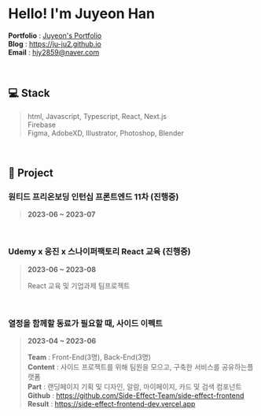 # Hello! I'm Juyeon Han

**Portfolio** : [Juyeon's Portfolio](https://hanjuss.notion.site/About-JUYEON-f33a729ed8bf4e21b265e4b8ac791d85?pvs=4)  
**Blog** : <https://ju-ju2.github.io>  
**Email** : hjy2859@naver.com  

<br />

## 💻️ Stack

> html, Javascript, Typescript, React, Next.js  
> Firebase  
> Figma, AdobeXD, Illustrator, Photoshop, Blender

<br />

## 🚀 Project
### 원티드 프리온보딩 인턴십 프론트엔드 11차 (진행중)

> **2023-06 ~ 2023-07**

<br />

### Udemy x 웅진 x 스나이퍼팩토리 React 교육 (진행중)

> **2023-06 ~ 2023-08**
> 
> React 교육 및 기업과제 팀프로젝트

<br />

### 열정을 함께할 동료가 필요할 때,  사이드 이펙트

> **2023-04 ~ 2023-06**
> 
> **Team** : Front-End(3명), Back-End(3명)  
> **Content** : 사이드 프로젝트를 위해 팀원을 모으고, 구축한 서비스를 공유하는플랫폼  
> **Part** : 랜딩페이지 기획 및 디자인, 알람, 마이페이지, 카드 및 검색 컴포넌트  
> **Github** : <https://github.com/Side-Effect-Team/side-effect-frontend>  
> **Result** : <https://side-effect-frontend-dev.vercel.app>  
